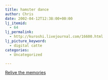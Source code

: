 ```yaml
---
title: hamster dance
author: Chris
date: 2002-04-12T12:38:00+00:00
lj_itemid:
  - 64
lj_permalink:
  - http://kuroshi.livejournal.com/16600.html
lj_picture_keyword:
  - digital catte
categories:
  - Uncategorized

---
```

[Relive the memories][1]

 [1]: http://home.earthlink.net/~kode54/hamster/
